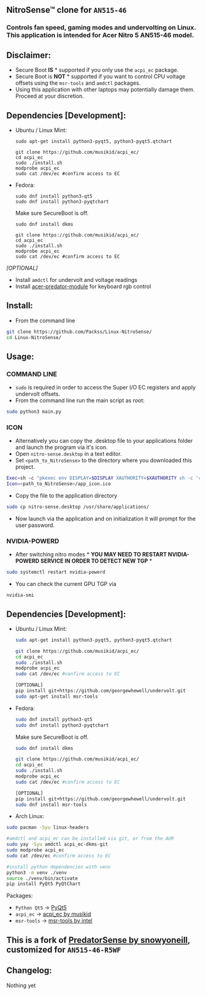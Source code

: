 ## NitroSense™ clone for ```AN515-46```
### Controls fan speed, gaming modes and undervolting on Linux. This application is intended for Acer Nitro 5 AN515-46 model.

## Disclaimer:
* Secure Boot **IS** \* supported if you only use the ```acpi_ec``` package.
* Secure Boot is **NOT** \* supported if you want to control CPU voltage offsets using the ```msr-tools``` and ```amdctl``` packages.
* Using this application with other laptops may potentially damage them. Proceed at your discretion.


## Dependencies [Development]:
* Ubuntu / Linux Mint:
  ```
  sudo apt-get install python3-pyqt5, python3-pyqt5.qtchart
  ```

  ```
  git clone https://github.com/musikid/acpi_ec/
  cd acpi_ec
  sudo ./install.sh
  modprobe acpi_ec
  sudo cat /dev/ec #confirm access to EC
  ```
 
* Fedora:
  ```
  sudo dnf install python3-qt5
  sudo dnf install python3-pyqtchart
  ```
  Make sure SecureBoot is off.

  ```
  sudo dnf install dkms
  
  git clone https://github.com/musikid/acpi_ec/
  cd acpi_ec
  sudo ./install.sh
  modprobe acpi_ec
  sudo cat /dev/ec #confirm access to EC
  ```
_[OPTIONAL]_
- Install ```amdctl``` for undervolt and voltage readings
- Install [acer-predator-module](https://github.com/JafarAkhondali/acer-predator-turbo-and-rgb-keyboard-linux-module) for keyboard rgb control

## Install:
- From the command line
```sh
git clone https://github.com/Packss/Linux-NitroSense/
cd Linux-NitroSense/
```

## Usage:
### COMMAND LINE

 - ```sudo``` is required in order to access the Super I/O EC registers and apply undervolt offsets.
  - From the command line run the main script as root:
  ```sh
  sudo python3 main.py
  ```

### ICON
 - Alternatively you can copy the .desktop file to your applications folder and launch the program via it's icon.
  - Open ```nitro-sense.desktop``` in a text editor.
  - Set ```<path_to_NitroSense>``` to the directory where you downloaded this project.
  ```sh
  Exec=sh -c "pkexec env DISPLAY=$DISPLAY XAUTHORITY=$XAUTHORITY sh -c 'cd <path_to_NitroSense> && python3 main.py'"
  Icon=<path_to_NitroSense>/app_icon.ico
  ```
  - Copy the file to the application directory
  ```sh
  sudo cp nitro-sense.desktop /usr/share/applications/
  ```
  - Now launch via the application and on initialization it will prompt for the user password.


### NVIDIA-POWERD
- After switching nitro modes \* **YOU MAY NEED TO RESTART NVIDIA-POWERD SERVICE IN ORDER TO DETECT NEW TGP** \*
```sh
sudo systemctl restart nvidia-powerd
```
- You can check the current GPU TGP via
```
nvidia-smi
```

## Dependencies [Development]:
* Ubuntu / Linux Mint:
  ```sh
  sudo apt-get install python3-pyqt5, python3-pyqt5.qtchart
  ```

  ```sh
  git clone https://github.com/musikid/acpi_ec/
  cd acpi_ec
  sudo ./install.sh
  modprobe acpi_ec
  sudo cat /dev/ec #confirm access to EC
  ```

  ```sh
  [OPTIONAL]
  pip install git+https://github.com/georgewhewell/undervolt.git
  sudo apt-get install msr-tools
  ```
  
* Fedora:
  ```sh
  sudo dnf install python3-qt5
  sudo dnf install python3-pyqtchart
  ```
  Make sure SecureBoot is off.

  ```sh
  sudo dnf install dkms

  git clone https://github.com/musikid/acpi_ec/
  cd acpi_ec
  sudo ./install.sh
  modprobe acpi_ec
  sudo cat /dev/ec #confirm access to EC
  ```

  ```sh
  [OPTIONAL]
  pip install git+https://github.com/georgewhewell/undervolt.git
  sudo dnf install msr-tools
  ```
* Arch Linux:
 ```sh
 sudo pacman -Syu linux-headers

 #amdctl and acpi_ec can be installed via git, or from the AUR
 sudo yay -Syu amdctl acpi_ec-dkms-git
 sudo modprobe acpi_ec
 sudo cat /dev/ec #confirm access to EC

 #install python dependencies with venv
 python3 -m venv ./venv
 source ./venv/bin/activate
 pip install PyQt5 PyQtChart
 ```
Packages:
* ```Python Qt5``` -> [PyQt5](https://pypi.org/project/PyQt5/)
* ```acpi_ec``` -> [acpi_ec by musikid](https://github.com/musikid/acpi_ec/)
* ```msr-tools``` -> [msr-tools by intel](https://github.com/intel/msr-tools)

## This is a fork of [PredatorSense by snowyoneill](https://github.com/snowyoneill/Linux-PredatorSense), customized for ```AN515-46-R5WF```

## Changelog:

Nothing yet

